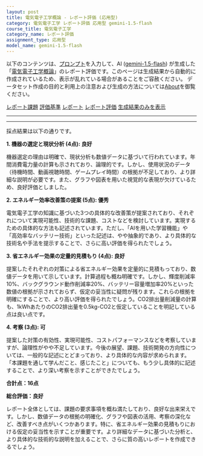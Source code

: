 ```yaml
---
layout: post
title: 電気電子工学概論 - レポート評価 (応用型)
category: 電気電子工学 レポート評価 応用型 gemini-1.5-flash
course_title: 電気電子工学
category_name: レポート評価
assignment_type: 応用型
model_name: gemini-1.5-flash
---
```


以下のコンテンツは、[プロンプト](http://127.0.0.1:8000/generated/電気電子工学/gemini-1.5-flash/prompt_レポート評価-応用型.md)を入力して、AI ([gemini-1.5-flash](contents/gemini-1.5-flash)) が生成した「[電気電子工学概論](/contents/電気電子工学/)」のレポート評価です。このページは生成結果から自動的に作成されているため、表示が乱れている場合があることをご容赦ください。
データセット作成の目的と利用上の注意および生成の方法については[About](/About)を御覧ください。

[レポート課題](../レポート課題-応用型)
[評価基準](../評価基準-応用型)
[レポート](../レポート-応用型)
[レポート評価](../レポート評価-応用型)
[生成結果のみを表示](http://127.0.0.1:8000/generated/電気電子工学/gemini-1.5-flash/レポート評価-応用型.md)
  

***
***
  
採点結果は以下の通りです。

**1. 機器の選定と現状分析 (4点): 良好**

機器選定の理由は明確で、現状分析も数値データに基づいて行われています。年間消費電力量の計算も示されており、論理的です。しかし、使用状況のデータ（待機時間、動画視聴時間、ゲームプレイ時間）の根拠が不足しており、より詳細な説明が必要です。また、グラフや図表を用いた視覚的な表現が欠けているため、良好評価としました。


**2. エネルギー効率改善策の提案 (5点): 優秀**

電気電子工学の知識に基づいた3つの具体的な改善策が提案されており、それぞれについて実現可能性、技術的な課題、コストなどを検討しています。実現するための具体的な方法も記述されています。ただし、「AIを用いた学習機能」や「高効率なバッテリー技術」といった記述は、やや抽象的であり、より具体的な技術名や手法を提示することで、さらに高い評価を得られたでしょう。


**3. 省エネルギー効果の定量的見積もり (4点): 良好**

提案したそれぞれの対策による省エネルギー効果を定量的に見積もっており、数値データを用いて示しています。計算過程も概ね明確です。しかし、輝度削減率10%、バックグラウンド動作削減率20%、バッテリー容量増加率20%といった数値の根拠が示されておらず、仮定の妥当性に疑問が残ります。これらの根拠を明確にすることで、より高い評価を得られたでしょう。CO2排出量削減量の計算も、1kWhあたりのCO2排出量を0.5kg-CO2と仮定していることを明記している点は良い点です。


**4. 考察 (3点): 可**

提案した対策の有効性、実現可能性、コストパフォーマンスなどを考察していますが、論理性がやや不足しています。今後の展望、課題、技術開発の方向性については、一般的な記述にとどまっており、より具体的な内容が求められます。「本課題を通して学んだこと、感じたこと」についても、もう少し具体的に記述することで、より深い考察を示すことができたでしょう。


**合計点：16点**

**総合評価：良好**

レポート全体としては、課題の要求事項を概ね満たしており、良好な出来栄えです。しかし、数値データの根拠の明確化、グラフや図表の活用、考察の深化など、改善すべき点がいくつかあります。特に、省エネルギー効果の見積もりにおける仮定の妥当性を示すことが重要です。より詳細なデータに基づいた分析と、より具体的な技術的な説明を加えることで、さらに質の高いレポートを作成できるでしょう。
